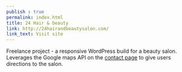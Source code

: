 ```yaml
---
publish : true
permalink: index.html
title: 24 Hair & beauty
link: http://24hairandbeautysalon.com/
link_text: Visit site
---
```


Freelance project - a responsive WordPress build for a beauty salon. Leverages the Google maps API on the <a href="#" target="_blank">contact page</a> to give users directions to the salon.